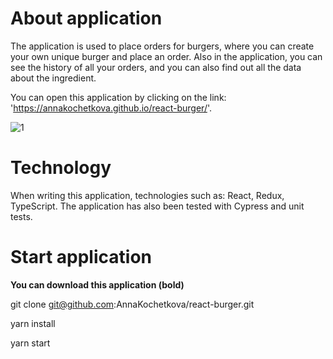 # About application 

The application is used to place orders for burgers, where you can create your own unique burger and place an order. Also in the application, you can see the history of all your orders, and you can also find out all the data about the ingredient.

You can open this application by clicking on the link: 'https://annakochetkova.github.io/react-burger/'.

![1](https://user-images.githubusercontent.com/97451001/176376882-ab181ac1-d335-4fbb-8670-48e03c1e5d51.png)

# Technology

When writing this application, technologies such as: React, Redux, TypeScript.
The application has also been tested with Cypress and unit tests.

# Start application

**You can download this application (bold)**

git clone git@github.com:AnnaKochetkova/react-burger.git

yarn install

yarn start
